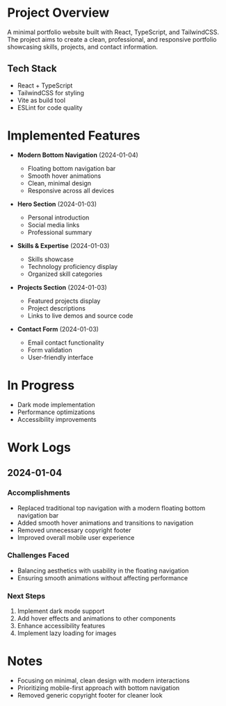 # Project Overview
A minimal portfolio website built with React, TypeScript, and TailwindCSS. The project aims to create a clean, professional, and responsive portfolio showcasing skills, projects, and contact information.

## Tech Stack
- React + TypeScript
- TailwindCSS for styling
- Vite as build tool
- ESLint for code quality

# Implemented Features
- **Modern Bottom Navigation** (2024-01-04)
  - Floating bottom navigation bar
  - Smooth hover animations
  - Clean, minimal design
  - Responsive across all devices

- **Hero Section** (2024-01-03)
  - Personal introduction
  - Social media links
  - Professional summary

- **Skills & Expertise** (2024-01-03)
  - Skills showcase
  - Technology proficiency display
  - Organized skill categories

- **Projects Section** (2024-01-03)
  - Featured projects display
  - Project descriptions
  - Links to live demos and source code

- **Contact Form** (2024-01-03)
  - Email contact functionality
  - Form validation
  - User-friendly interface

# In Progress
- Dark mode implementation
- Performance optimizations
- Accessibility improvements

# Work Logs

## 2024-01-04
### Accomplishments
- Replaced traditional top navigation with a modern floating bottom navigation bar
- Added smooth hover animations and transitions to navigation
- Removed unnecessary copyright footer
- Improved overall mobile user experience

### Challenges Faced
- Balancing aesthetics with usability in the floating navigation
- Ensuring smooth animations without affecting performance

### Next Steps
1. Implement dark mode support
2. Add hover effects and animations to other components
3. Enhance accessibility features
4. Implement lazy loading for images

# Notes
- Focusing on minimal, clean design with modern interactions
- Prioritizing mobile-first approach with bottom navigation
- Removed generic copyright footer for cleaner look 